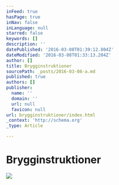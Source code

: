 ```yaml
---
inFeed: true
hasPage: true
inNav: false
inLanguage: null
starred: false
keywords: []
description: ''
datePublished: '2016-03-08T01:39:12.804Z'
dateModified: '2016-03-08T01:33:13.204Z'
author: []
title: Brygginstruktioner
sourcePath: _posts/2016-03-08-a.md
published: true
authors: []
publisher:
  name: ''
  domain: ''
  url: null
  favicon: null
url: brygginstruktioner/index.html
_context: 'http://schema.org'
_type: Article

---
```

# Brygginstruktioner
![](https://the-grid-user-content.s3-us-west-2.amazonaws.com/2ee5392c-d663-4293-911f-000d7652b0cb.png)